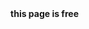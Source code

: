 <html>
  <head>
    <title>
      first
    </title>
  </head>
  <body>
   <b> this page is free </b>
  </body>
</html>
